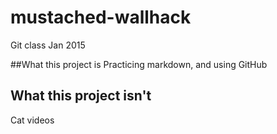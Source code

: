 # mustached-wallhack
Git class Jan 2015

##What this project is
Practicing markdown, and using GitHub

## What this project isn't
Cat videos
